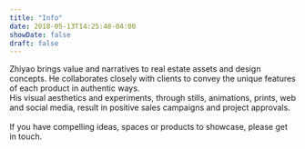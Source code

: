 ```yaml
---
title: "Info"
date: 2018-05-13T14:25:48-04:00
showDate: false
draft: false
---
```

Zhiyao brings value and narratives to real estate assets and design concepts.
He collaborates closely with clients to convey the unique features of each product in authentic ways.<br>
His visual aesthetics and experiments, through stills, animations, prints, web and social media, result in positive sales campaigns and project approvals.
<br><br>
If you have compelling ideas, spaces or products to showcase, please get in touch.
<br><br><br><br>